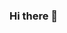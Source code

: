 ### Hi there 👋

<!--
**DelitaSeptialti/delitaSeptialti** is a ✨ _special_ ✨ repository because its `README.md` (this file) appears on your GitHub profile.

Here are some ideas to get you started:

- 🔭 I’m currently student 
- 🌱 I’m currently learning health promotion 
-->
